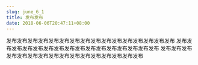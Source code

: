 ```yaml
---
slug: june_6_1
title: 发布发布
date: 2018-06-06T20:47:11+08:00
---
```

发布发布发布发布发布发布发布发布发布发布发布发布发布发布发布发布
发布发布发布发布发布发布发布发布发布发布发布发布发布发布发布发布
发布发布发布发布发布发布发布发布发布发布发布发布发布发布发布发布

